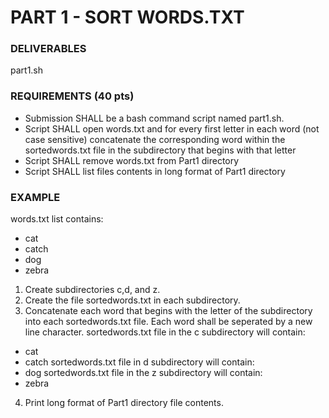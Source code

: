 # PART 1 - SORT WORDS.TXT

### DELIVERABLES
part1.sh

### REQUIREMENTS (40 pts)
- Submission SHALL be a bash command script named part1.sh.
- Script SHALL open words.txt and for every first letter in each word (not case sensitive) concatenate the corresponding word within the sortedwords.txt file in the subdirectory that begins with that letter
- Script SHALL remove words.txt from Part1 directory
- Script SHALL list files contents in long format of Part1 directory

### EXAMPLE
words.txt list contains:
- cat
- catch
- dog
- zebra

1. Create subdirectories c,d, and z.
2. Create the file sortedwords.txt in each subdirectory.
3. Concatenate each word that begins with the letter of the subdirectory into each sortedwords.txt file. Each word shall be seperated by a new line character.
sortedwords.txt file in the c subdirectory will contain: 

- cat
- catch
sortedwords.txt file in d subdirectory will contain: 
- dog
sortedwords.txt file in the z subdirectory will contain:
- zebra

4. Print long format of Part1 directory file contents.
